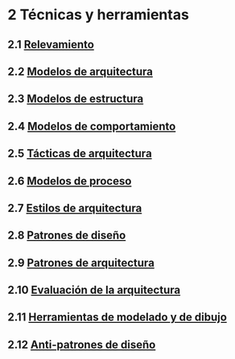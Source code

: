 # 2 Técnicas y herramientas

## 2.1 [Relevamiento](./2_01_.Relevamiento.md)

## 2.2 [Modelos de arquitectura](./2_02_.Arquitectura.md)

## 2.3 [Modelos de estructura](./2_03_.Modelos_de_estructura.md)

## 2.4 [Modelos de comportamiento](./2_04_.Modelos_de_comportamiento.md)

## 2.5 [Tácticas de arquitectura](./2_05_.Tacticas_arquitectura.md)

## 2.6 [Modelos de proceso](./2_06_.Modelos_de_proceso.md)

## 2.7 [Estilos de arquitectura](./2_07_.Estilos_arquitectura.md)

## 2.8 [Patrones de diseño](./2_08_.Patrones_de_diseno.md)

## 2.9 [Patrones de arquitectura](./2_09_.Patrones_de_arquitectura.md)

## 2.10 [Evaluación de la arquitectura](./2_10_.Evaluacion_arquitectura.md)

## 2.11 [Herramientas de modelado y de dibujo](./2_11_Herramientas_modelado_y_dibujo.md)

## 2.12 [Anti-patrones de diseño](./2_12_Antipatrones_de_diseno.md)

